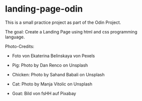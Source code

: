 # landing-page-odin

This is a small practice project as part of the Odin Project.

The goal: Create a Landing Page using html and css programming language.

Photo-Credits:

- Foto von Ekaterina Belinskaya von Pexels

- Pig: Photo by Dan Renco on Unsplash

- Chicken: Photo by Sahand Babali on Unsplash

- Cat: Photo by Manja Vitolic on Unsplash

- Goat: Bild von fsHH auf Pixabay
